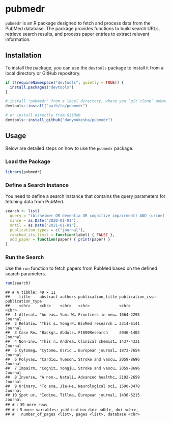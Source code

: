 
# pubmedr

`pubmedr` is an R package designed to fetch and process data from the
PubMed database. The package provides functions to build search URLs,
retrieve search results, and process paper entries to extract relevant
information.

## Installation

To install the package, you can use the `devtools` package to install it
from a local directory or GitHub repository.

``` r
if (!requireNamespace("devtools", quietly = TRUE)) {
  install.packages("devtools")
}

# install "pubmedr" from a local directory, where you `git clone` pubmedr
devtools::install("path/to/pubmedr")

# or install directly from GitHub
devtools::install_github("danymukesha/pubmedr")
```

## Usage

Below are detailed steps on how to use the `pubmedr` package.

### Load the Package

``` r
library(pubmedr)
```

### Define a Search Instance

You need to define a search instance that contains the query parameters
for fetching data from PubMed.

``` r
search <- list(
  query = "(Alzheimer OR dementia OR cognitive impairment) AND (urine) AND (early detection OR disease monitoring OR diagnosis)",
  since = as.Date("2020-01-01"),
  until = as.Date("2021-01-01"),
  publication_types = c("journal"),
  reached_its_limit = function(label) { FALSE },
  add_paper = function(paper) { print(paper) }
)
```

### Run the Search

Use the `run` function to fetch papers from PubMed based on the defined
search parameters.

``` r
run(search)
```

    ## # A tibble: 49 × 11
    ##    title    abstract authors publication_title publication_issn publication_type
    ##    <chr>    <chr>    <chr>   <chr>             <chr>            <chr>           
    ##  1 Alterat… "An eas… Yumi W… Frontiers in neu… 1664-2295        Journal         
    ##  2 Relatio… "This s… Yong-P… BioMed research … 2314-6141        Journal         
    ##  3 Case Re… "Backgr… Abdulr… F1000Research     2046-1402        Journal         
    ##  4 Non-inv… "This r… Andrea… Clinical chemist… 1437-4331        Journal         
    ##  5 Cytomeg… "Cytome… Osric … European journal… 1872-7654        Journal         
    ##  6 Polyvas… "Cardio… Yueson… Stroke and vascu… 2059-8696        Journal         
    ##  7 Impairm… "Cognit… Yongju… Stroke and vascu… 2059-8696        Journal         
    ##  8 Inverse… "A non-… Natali… Advanced healthc… 2192-2659        Journal         
    ##  9 Urinary… "To exa… Jia-He… Neurological sci… 1590-3478        Journal         
    ## 10 Spot ur… "Iodine… Tillma… European journal… 1436-6215        Journal         
    ## # ℹ 39 more rows
    ## # ℹ 5 more variables: publication_date <dbl>, doi <chr>,
    ## #   number_of_pages <list>, pages <list>, database <chr>
